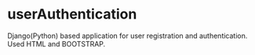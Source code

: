 # userAuthentication
Django(Python) based application for user registration and authentication.
Used HTML and BOOTSTRAP.

